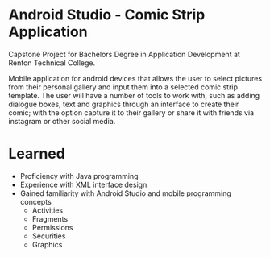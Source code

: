 # Android Studio - Comic Strip Application

Capstone Project for Bachelors Degree in Application Development at Renton Technical College. 

Mobile application for android devices that allows the user to select pictures from their personal gallery and input them into a selected comic strip template. The user will have a number of tools to work with, such as adding dialogue boxes, text and graphics through an interface to create their comic; with the option capture it to their gallery or share it with friends via instagram or other social media. 

# Learned
- Proficiency with Java programming
- Experience with XML interface design
- Gained familiarity with Android Studio and mobile programming concepts
  - Activities
  - Fragments
  - Permissions
  - Securities
  - Graphics


